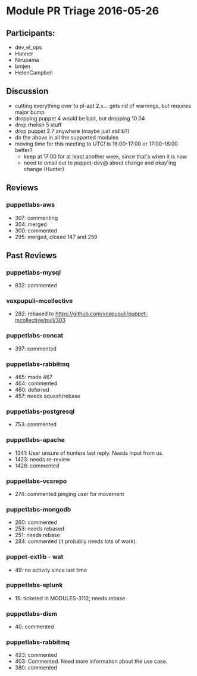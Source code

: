 # Module PR Triage 2016-05-26
## Participants:
* dev_el_ops
* Hunner
* Nirupama
* bmjen
* HelenCampbell

## Discussion
* cutting everything over to pl-apt 2.x… gets rid of warnings, but requires major bump
* dropping puppet 4 would be bad, but dropping 10.04
* drop rhelish 5 stuff
* drop puppet 2.7 anywhere (maybe just stdlib?)
* do the above in all the supported modules
* moving time for this meeting to UTC! Is 16:00-17:00 or 17:00-18:00 better?
  * keep at 17:00 for at least another week, since that's when it is now
  * need to email out to puppet-dev@ about change and okay'ing change (Hunter)

## Reviews
### puppetlabs-aws
* 307: commenting
* 304: merged
* 300: commented
* 295: merged, closed 147 and 259

## Past Reviews
### puppetlabs-mysql
* 832: commented

### voxpupuli-mcollective
* 282: rebased to https://github.com/voxpupuli/puppet-mcollective/pull/303

### puppetlabs-concat
* 397: commented

### puppetlabs-rabbitmq
* 465: made 467
* 464: commented
* 460: deferred
* 457: needs squash/rebase

### puppetlabs-postgresql
* 753: commented

### puppetlabs-apache
* 1341: User unsure of hunters last reply. Needs input from us.
* 1423: needs re-review
* 1428: commented

### puppetlabs-vcsrepo
* 274: commented pinging user for movement

### puppetlabs-mongodb
* 260: commented
* 253: needs rebased
* 251: needs rebase
* 284: commented (it probably needs lots of work)

### puppet-extlib - wat
* 49: no activity since last time

### puppetlabs-splunk
* 15: ticketed in MODULES-3112; needs rebase


### puppetlabs-dism
* 40: commented

### puppetlabs-rabbitmq
* 423: commented
* 403: Commented. Need more information about the use case.
* 380: commented 
